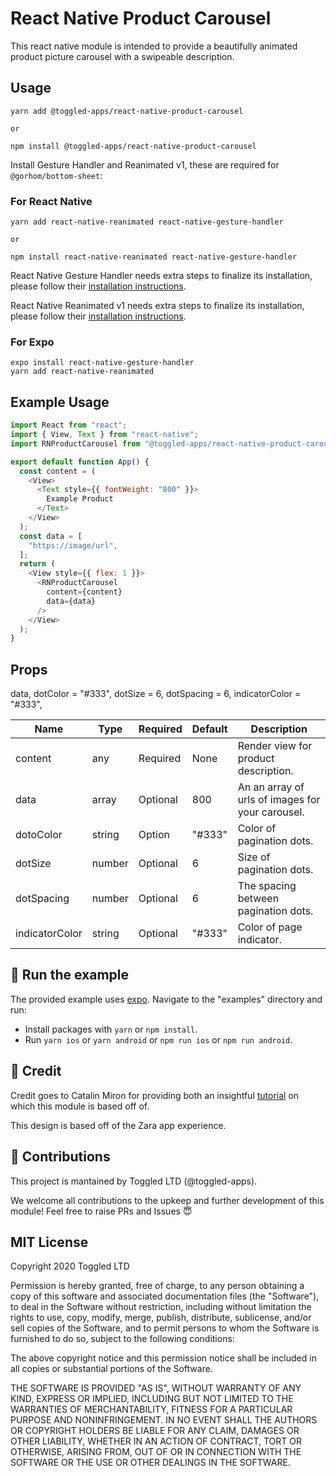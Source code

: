 # React Native Product Carousel

This react native module is intended to provide a beautifully animated product picture carousel with a swipeable description.

<!-- ![Alt Text](./assets/react-native-dot-intro.gif) -->

## Usage

```
yarn add @toggled-apps/react-native-product-carousel

or 

npm install @toggled-apps/react-native-product-carousel
```
Install Gesture Handler and Reanimated v1, these are required for `@gorhom/bottom-sheet`:

### For React Native
```
yarn add react-native-reanimated react-native-gesture-handler

or

npm install react-native-reanimated react-native-gesture-handler
```

React Native Gesture Handler needs extra steps to finalize its installation, please follow their [installation instructions](https://github.com/software-mansion/react-native-gesture-handler).

React Native Reanimated v1 needs extra steps to finalize its installation, please follow their [installation instructions](https://docs.swmansion.com/react-native-reanimated/docs/1.x.x/getting_started).

### For Expo
```
expo install react-native-gesture-handler
yarn add react-native-reanimated
```

## Example Usage
```javascript
import React from "react";
import { View, Text } from "react-native";
import RNProductCarousel from "@toggled-apps/react-native-product-carousel";

export default function App() {
  const content = (
    <View>
      <Text style={{ fontWeight: "800" }}>
        Example Product
      </Text>
    </View>
  );
  const data = [
    "https://image/url",
  ];
  return (
    <View style={{ flex: 1 }}>
      <RNProductCarousel
        content={content}
        data={data}
      />
    </View>
  );
}
```

## Props

  data,
  dotColor = "#333",
  dotSize = 6,
  dotSpacing = 6,
  indicatorColor = "#333",

|Name|Type|Required|Default|Description|
|---|---|---|---|---|
|content|any|Required|None|Render view for product description.|
|data|array|Optional|800|An an array of urls of images for your carousel.|
|dotoColor|string|Option|"#333"|Color of pagination dots.|
|dotSize|number|Optional|6|Size of pagination dots.|
|dotSpacing|number|Optional|6|The spacing between pagination dots.|
|indicatorColor|string|Optional|"#333"|Color of page indicator.|

## 🚀 Run the example
The provided example uses [expo](https://expo.io/). Navigate to the "examples" directory and run:

- Install packages with `yarn` or `npm install`.
- Run `yarn ios` or `yarn android` or `npm run ios` or `npm run android`.

## 💸 Credit

Credit goes to Catalin Miron for providing both an insightful [tutorial](https://youtu.be/FIAPuq24b0g) on which this module is based off of.

This design is based off of the Zara app experience.

## 🤟 Contributions
This project is mantained by Toggled LTD (@toggled-apps).

We welcome all contributions to the upkeep and further development of this module! Feel free to raise PRs and Issues 😇

## MIT License
Copyright 2020 Toggled LTD

Permission is hereby granted, free of charge, to any person obtaining a copy of this software and associated documentation files (the "Software"), to deal in the Software without restriction, including without limitation the rights to use, copy, modify, merge, publish, distribute, sublicense, and/or sell copies of the Software, and to permit persons to whom the Software is furnished to do so, subject to the following conditions:

The above copyright notice and this permission notice shall be included in all copies or substantial portions of the Software.

THE SOFTWARE IS PROVIDED "AS IS", WITHOUT WARRANTY OF ANY KIND, EXPRESS OR IMPLIED, INCLUDING BUT NOT LIMITED TO THE WARRANTIES OF MERCHANTABILITY, FITNESS FOR A PARTICULAR PURPOSE AND NONINFRINGEMENT. IN NO EVENT SHALL THE AUTHORS OR COPYRIGHT HOLDERS BE LIABLE FOR ANY CLAIM, DAMAGES OR OTHER LIABILITY, WHETHER IN AN ACTION OF CONTRACT, TORT OR OTHERWISE, ARISING FROM, OUT OF OR IN CONNECTION WITH THE SOFTWARE OR THE USE OR OTHER DEALINGS IN THE SOFTWARE.

